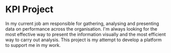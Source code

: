 # KPI Project

In my current job am responsible for gathering, analysing and presenting data on performance across the organisation. I'm always looking for the most effective way to present the information visually and the most efficient way to carry out analysis. This project is my attempt to develop a platform to support me in my work.